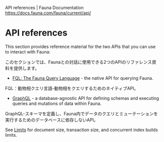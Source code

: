 API references | Fauna Documentation
https://docs.fauna.com/fauna/current/api/

# API references

This section provides reference material for the two APIs
that you can use to interact with Fauna:

このセクションでは、Faunaとの対話に使用できる2つのAPIのリファレンス資料を提供します。

- [FQL: The Fauna Query Language](https://docs.fauna.com/fauna/current/api/fql/) - the native API for querying Fauna.

FQL：動物相クエリ言語-動物相をクエリするためのネイティブAPI。

- [GraphQL](https://docs.fauna.com/fauna/current/api/graphql/) - a database-agnostic API for defining schemas and executing queries and mutations of data within Fauna.

GraphQL-スキーマを定義し、Fauna内でデータのクエリとミューテーションを実行するためのデータベースに依存しないAPI。

See [Limits](https://docs.fauna.com/fauna/current/api/limits) for document size, transaction size, and concurrent index builds limits.
